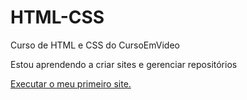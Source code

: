 # HTML-CSS
Curso de HTML e CSS do CursoEmVideo

Estou aprendendo a criar sites e gerenciar repositórios

<a href="https://caioneves05.github.io/HTML-CSS/EXERCÍCIOS/min-projeto/android.html">Executar o meu primeiro site.</a> 